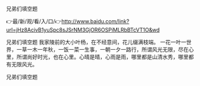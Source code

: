 兄弟们填空题

👉最/新/观/看/入/口/👉http://www.baidu.com/link?url=jHz8AcivB1yuSpc8sJSrNM3GjOR6OSPiMLRbBTcVT1O&wd

兄弟们填空题	我家陵前的大小叶杨，在不经意间，花儿缀满枝端。
一花一叶一世界，一草一木一年秋，一饭一菜一生事，一朝一夕一路行，所谓风光无限，尽在心里，所谓尚好时光，也在心里。心晴是晴，心雨是雨，哪里都是山清水秀，哪里都有无限风光。


兄弟们填空题

